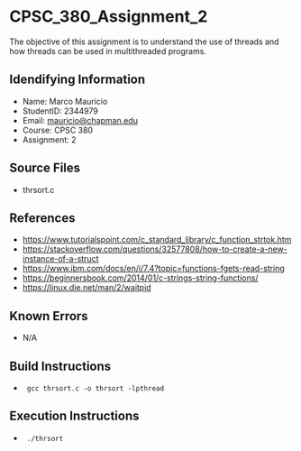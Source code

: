 # CPSC_380_Assignment_2
The objective of this assignment is to understand the use of threads and how threads can be used 
in multithreaded programs. 

## Idendifying Information

* Name: Marco Mauricio
* StudentID: 2344979
* Email: mauricio@chapman.edu
* Course: CPSC 380
* Assignment: 2

## Source Files

* thrsort.c
	
## References

* https://www.tutorialspoint.com/c_standard_library/c_function_strtok.htm
* https://stackoverflow.com/questions/32577808/how-to-create-a-new-instance-of-a-struct
* https://www.ibm.com/docs/en/i/7.4?topic=functions-fgets-read-string
* https://beginnersbook.com/2014/01/c-strings-string-functions/
* https://linux.die.net/man/2/waitpid 
	
## Known Errors

* N/A

## Build Instructions

* <code> gcc thrsort.c -o thrsort -lpthread </code>
	
## Execution Instructions

* <code> ./thrsort </code>